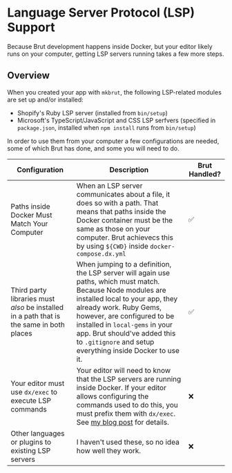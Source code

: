 # Language Server Protocol (LSP) Support

Because Brut development happens inside Docker, but your editor likely runs on your
computer, getting LSP servers running takes a few more steps.

## Overview

When you created your app with `mkbrut`, the following LSP-related modules are set
up and/or installed:

* Shopify's Ruby LSP server (installed from `bin/setup`)
* Microsoft's TypeScript/JavaScript and CSS LSP serfvers (specified in `package.json`, installed when `npm install` runs from `bin/setup`)

In order to use them from your computer a few configurations are needed, some of
which Brut has done, and some you will need to do.

| Configuration | Description | Brut Handled? |
|---|---|---|
| Paths inside Docker Must Match Your Computer | When an LSP server communicates about a file, it does so with a path. That means that paths inside the Docker container must be the same as those on your computer.  Brut achievecs this by using `${CWD}` inside `docker-compose.dx.yml` | ✅ |
| Third party libraries must *also* be installed in a path that is the same in both places | When jumping to a definition, the LSP server will again use paths, which must match.  Because Node modules are installed local to your app, they already work.  Ruby Gems, however, are configured to be installed in `local-gems` in your app.  Brut should've added this to `.gitignore` and setup everything inside Docker to use it. | ✅ |
| Your editor must use `dx/exec` to execute LSP commands | Your editor will need to know that the LSP servers are running inside Docker.  If your editor allows configuring the commands used to do this, you must prefix them with `dx/exec`. See [my blog post](https://naildrivin5.com/blog/2025/06/12/neovim-and-lsp-servers-working-with-docker-based-development.html) for details. | ❌ |
| Other languages or plugins to existing LSP servers | I haven't used these, so no idea how well they work. | ❌ |

